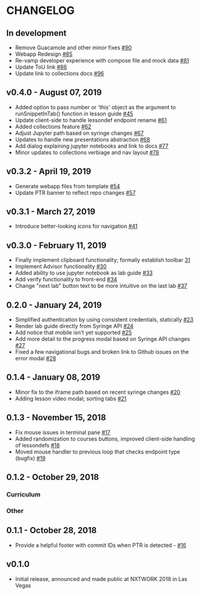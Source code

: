# CHANGELOG

## In development

- Remove Guacamole and other minor fixes [#90](https://github.com/nre-learning/antidote-web/pull/90)
- Webapp Redesign [#85](https://github.com/nre-learning/antidote-web/pull/85)
- Re-vamp developer experience with compose file and mock data [#81](https://github.com/nre-learning/antidote-web/pull/81)
- Update ToU link [#86](https://github.com/nre-learning/antidote-web/pull/86)
- Update link to collections docs [#96](https://github.com/nre-learning/antidote-web/pull/96)

## v0.4.0 - August 07, 2019

- Added option to pass number or 'this' object as the argument to runSnippetInTab() function in lesson guide [#45](https://github.com/nre-learning/antidote-web/pull/45)
- Update client-side to handle lessondef endpoint rename [#61](https://github.com/nre-learning/antidote-web/pull/61)
- Added collections feature [#62](https://github.com/nre-learning/antidote-web/pull/62)
- Adjust Jupyter path based on syringe changes [#67](https://github.com/nre-learning/antidote-web/pull/67)
- Updates to handle new presentations abstraction [#68](https://github.com/nre-learning/antidote-web/pull/68)
- Add dialog explaining jupyter notebooks and link to docs [#77](https://github.com/nre-learning/antidote-web/pull/77)
- Minor updates to collections verbiage and nav layout [#78](https://github.com/nre-learning/antidote-web/pull/78)

## v0.3.2 - April 19, 2019

- Generate webapp files from template [#54](https://github.com/nre-learning/antidote-web/pull/54)
- Update PTR banner to reflect repo changes [#57](https://github.com/nre-learning/antidote-web/pull/57)

## v0.3.1 - March 27, 2019

- Introduce better-looking icons for navigation [#41](https://github.com/nre-learning/antidote-web/pull/41)

## v0.3.0 - February 11, 2019

- Finally implement clipboard functionality; formally establish toolbar [31](https://github.com/nre-learning/antidote-web/pull/31)
- Implement Advisor functionality [#30](https://github.com/nre-learning/antidote-web/pull/30)
- Added ability to use jupyter notebook as lab guide  [#33](https://github.com/nre-learning/antidote-web/pull/33)
- Add verify functionality to front-end [#34](https://github.com/nre-learning/antidote-web/pull/34)
- Change "next lab" button text to be more intuitive on the last lab [#37](https://github.com/nre-learning/antidote-web/pull/37)

## 0.2.0 - January 24, 2019

- Simplified authentication by using consistent credentials, statically [#23](https://github.com/nre-learning/antidote-web/pull/23)
- Render lab guide directly from Syringe API [#24](https://github.com/nre-learning/antidote-web/pull/24)
- Add notice that mobile isn't yet supported [#25](https://github.com/nre-learning/antidote-web/pull/25)
- Add more detail to the progress modal based on Syringe API changes  [#27](https://github.com/nre-learning/antidote-web/pull/27)
- Fixed a few navigational bugs and broken link to Github issues on the error modal [#28](https://github.com/nre-learning/antidote-web/pull/28)

## 0.1.4 - January 08, 2019

- Minor fix to the iframe path based on recent syringe changes [#20](https://github.com/nre-learning/antidote-web/pull/20)
- Adding lesson video modal; sorting tabs [#21](https://github.com/nre-learning/antidote-web/pull/21)

## 0.1.3 - November 15, 2018

* Fix mouse issues in terminal pane [#17](https://github.com/nre-learning/antidote-web/pull/17)
* Added randomization to courses buttons, improved client-side handling of lessondefs [#18](https://github.com/nre-learning/antidote-web/pull/18)
* Moved mouse handler to previous loop that checks endpoint type (bugfix) [#19](https://github.com/nre-learning/antidote-web/pull/19)

## 0.1.2 - October 29, 2018

### Curriculum

### Other


## 0.1.1 - October 28, 2018

* Provide a helpful footer with commit IDs when PTR is detected - [#16](https://github.com/nre-learning/antidote-web/pull/16)

## v0.1.0

- Initial release, announced and made public at NXTWORK 2018 in Las Vegas
